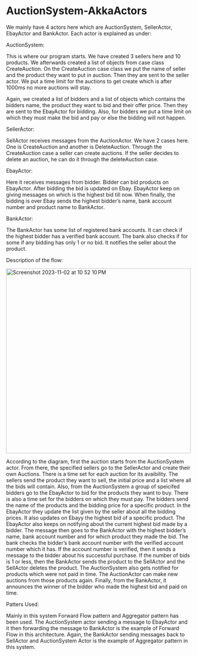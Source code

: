 # AuctionSystem-AkkaActors

We mainly have 4 actors here which are AuctionSystem, SellerActor, EbayActor and
BankActor. Each actor is explained as under:

AuctionSystem:

This is where our program starts. We have created 3 sellers here and 10 products. We
afterwards created a list of objects from case class CreateAuction. On the CreateAuction case
class we put the name of seller and the product they want to put in auction. Then they are
sent to the seller actor. We put a time limit for the auctions to get create which is after
1000ms no more auctions will stay.

Again, we created a list of bidders and a list of objects which contains the bidders
name, the product they want to bid and their offer price. Then they are sent to the EbayActor
for bidding. Also, for bidders we put a time limit on which they must make the bid and pay or
else the bidding will not happen.

SellerActor:

SellActor receives messages from the AuctionActor. We have 2 cases here. One is
CreateAuction and another is DeleteAuction. Through the CreateAuction case a seller can
create auctions. If the seller decides to delete an auction, he can do it through the
deleteAuction case.

EbayActor:

Here it receives messages from bidder. Bidder can bid products on EbayActor. After
bidding the bid is updated on Ebay. EbayActor keep on giving messages on which is the highest
bid till now. When finally, the bidding is over Ebay sends the highest bidder’s name, bank
account number and product name to BankActor.

BankActor:

The BankActor has some list of registered bank accounts. It can check if the highest
bidder has a verified bank account. The bank also checks if for some if any bidding has only 1
or no bid. It notifies the seller about the product.

Description of the flow:

<img width="502" alt="Screenshot 2023-11-02 at 10 52 10 PM" src="https://github.com/Mishkat96/AuctionSystem-AkkaActors/assets/47037691/21aa28e9-6670-4ea8-bd72-e122794d8e83">

According to the diagram, first the auction starts from the AuctionSystem actor. From there,
the specified sellers go to the SellerActor and create their own Auctions. There is a time set
for each auction for its avaibility. The sellers send the product they want to sell, the initial
price and a list where all the bids will contain. Also, from the AuctionSystem a group of
speicifed bidders go to the EbayActor to bid for the products they want to buy. There is also
a time set for the bidders on which they must pay. The bidders send the name of the products
and the bidding price for a specific product. In the EbayActor they update the list given by the
seller about all the bidding prices. It also updates on Ebayy the highest bid of a specific
product. The EbayActor also keeps on notifying about the current highest bid made by a
bidder. The message then goes to the BankActor with the highest bidder’s name, bank
account number and for which product they made the bid. The bank checks the bidder’s bank
account number with the verified account number which it has. If the account number is
verified, then it sends a message to the bidder about his successful purchase. If the number
of bids is 1 or less, then the BankActor sends the product to the SellActor and the SellActor
deletes the product. The AuctionSystem also gets notified for products which were not paid
in time. The AuctionActor can make new auctions from those products again. Finally, from
the BankActor, it announces the winner of the bidder who made the highest bid and paid on
time.

Patters Used:

Mainly in this system Forward Flow pattern and Aggregator pattern has been used. The
AuctionSystem actor sending a message to EbayActor and it then forwarding the message to
BankActor is the example of Forward Flow in this architecture. Again, the BankActor sending
messages back to SellActor and AuctionSystem Actor is the example of Aggregator pattern in
this system.
